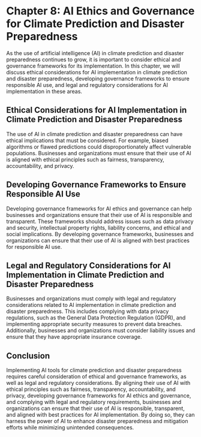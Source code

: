 Chapter 8: AI Ethics and Governance for Climate Prediction and Disaster Preparedness
====================================================================================

As the use of artificial intelligence (AI) in climate prediction and disaster preparedness continues to grow, it is important to consider ethical and governance frameworks for its implementation. In this chapter, we will discuss ethical considerations for AI implementation in climate prediction and disaster preparedness, developing governance frameworks to ensure responsible AI use, and legal and regulatory considerations for AI implementation in these areas.

Ethical Considerations for AI Implementation in Climate Prediction and Disaster Preparedness
--------------------------------------------------------------------------------------------

The use of AI in climate prediction and disaster preparedness can have ethical implications that must be considered. For example, biased algorithms or flawed predictions could disproportionately affect vulnerable populations. Businesses and organizations must ensure that their use of AI is aligned with ethical principles such as fairness, transparency, accountability, and privacy.

Developing Governance Frameworks to Ensure Responsible AI Use
-------------------------------------------------------------

Developing governance frameworks for AI ethics and governance can help businesses and organizations ensure that their use of AI is responsible and transparent. These frameworks should address issues such as data privacy and security, intellectual property rights, liability concerns, and ethical and social implications. By developing governance frameworks, businesses and organizations can ensure that their use of AI is aligned with best practices for responsible AI use.

Legal and Regulatory Considerations for AI Implementation in Climate Prediction and Disaster Preparedness
---------------------------------------------------------------------------------------------------------

Businesses and organizations must comply with legal and regulatory considerations related to AI implementation in climate prediction and disaster preparedness. This includes complying with data privacy regulations, such as the General Data Protection Regulation (GDPR), and implementing appropriate security measures to prevent data breaches. Additionally, businesses and organizations must consider liability issues and ensure that they have appropriate insurance coverage.

Conclusion
----------

Implementing AI tools for climate prediction and disaster preparedness requires careful consideration of ethical and governance frameworks, as well as legal and regulatory considerations. By aligning their use of AI with ethical principles such as fairness, transparency, accountability, and privacy, developing governance frameworks for AI ethics and governance, and complying with legal and regulatory requirements, businesses and organizations can ensure that their use of AI is responsible, transparent, and aligned with best practices for AI implementation. By doing so, they can harness the power of AI to enhance disaster preparedness and mitigation efforts while minimizing unintended consequences.
